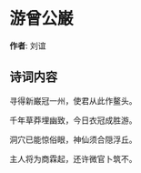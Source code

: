# 游曾公巌

**作者**: 刘谊

## 诗词内容

寻得新巌冠一州，使君从此作鳌头。

千年草莽埋幽致，今日衣冠成胜游。

洞穴已能惊俗眼，神仙须合隠浮丘。

主人将为商霖起，还许微官卜筑不。

